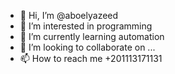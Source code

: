- 👋 Hi, I’m @aboelyazeed
- 👀 I’m interested in programming
- 🌱 I’m currently learning automation
- 💞️ I’m looking to collaborate on ...
- 📫 How to reach me +201113171131

<!---
aboelyazeed/aboelyazeed is a ✨ special ✨ repository because its `README.md` (this file) appears on your GitHub profile.
You can click the Preview link to take a look at your changes.
--->
